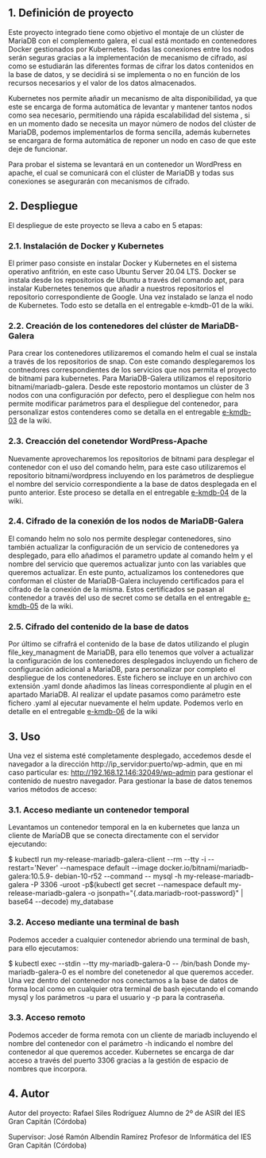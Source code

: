 ## 1. Definición de proyecto

Este proyecto integrado tiene como objetivo el montaje de un clúster de MariaDB con el complemento galera, el cual está montado en contenedores Docker gestionados por Kubernetes. Todas las conexiones entre los nodos serán seguras gracias a la implementación de mecanismo de cifrado, así como se estudiarán las diferentes formas de cifrar los datos contenidos en la base de datos, y se decidirá si se implementa o no en función de los recursos necesarios y el valor de los datos almacenados.

Kubernetes nos permite añadir un mecanismo de alta disponibilidad, ya que este se encarga de forma automática de levantar y mantener tantos nodos como sea necesario, permitiendo una rápida escalabilidad del sistema , si en un momento dado se necesita un mayor número de nodos del clúster de MariaDB, podemos implementarlos de forma sencilla, además kubernetes se encargara de forma automática de reponer un nodo en caso de que este deje de funcionar.

Para probar el sistema se levantará en un contenedor un WordPress en apache, el cual se comunicará con el clúster de MariaDB y todas sus conexiones se asegurarán con mecanismos de cifrado.

## 2. Despliegue
El despliegue de este proyecto se lleva a cabo en 5 etapas:

### 2.1. Instalación de Docker y Kubernetes
El primer paso consiste en instalar Docker y Kubernetes en el sistema operativo anfitrión, en este caso Ubuntu Server 20.04 LTS. Docker se instala desde los repositorios de Ubuntu a través del comando apt, para instalar Kubernetes tenemos que añadir a nuestros repositorios el repositorio correspondiente de Google. Una vez instalado se lanza el nodo de Kubernetes. Todo esto se detalla en el entregable e-kmdb-01 de la wiki.

### 2.2. Creación de los contenedores del clúster de MariaDB-Galera
Para crear los contenedores utilizaremos el comando helm el cual se instala a través de los repositorios de snap. Con este comando desplegaremos los contnedores correspondientes de los servicios que nos permita el proyecto de bitnami para kubernetes. Para MariaDB-Galera utilizamos el repositorio bitnami/mariadb-galera. Desde este repostorio montamos un clúster de 3 nodos con una configuración por defecto, pero el despliegue con helm nos permite modificar parámetros para el despliegue del contenedor, para personalizar estos contenderes como se detalla en el entregable [e-kmdb-03](https://github.com/iesgrancapitan-proyectos/202021ASIR-Junio-ClusterMariaDB/wiki/Cl%C3%BAster-Galera-MariaDB-Kubernetes) de la wiki.

### 2.3. Creacción del conetendor WordPress-Apache
Nuevamente aprovecharemos los repositorios de bitnami para desplegar el contenedor con el uso del comando helm, para este caso utilizaremos el repositorio bitnami/wordpress incluyendo en los parámetros de despliegue el nombre del servicio correspondiente a la base de datos desplegada en el punto anterior. Este proceso se detalla en el entregable [e-kmdb-04](https://github.com/iesgrancapitan-proyectos/202021ASIR-Junio-ClusterMariaDB/wiki/Pod-WordPress-Kubernetes) de la wiki.

### 2.4. Cifrado de la conexión de los nodos de MariaDB-Galera
El comando helm no solo nos permite desplegar contenedores, sino también actualizar la configuración de un servicio de contenedores ya desplegado, para ello añadimos el parametro update al comando helm y el nombre del servicio que queremos actualizar junto con las variables que queremos actualizar. En este punto, actualizamos los contenedores que conforman el clúster de MariaDB-Galera incluyendo certificados para el cifrado de la conexión de la misma. Estos certificados se pasan al contenedor a través del uso de secret como se detalla en el entregable [e-kmdb-05](https://github.com/iesgrancapitan-proyectos/202021ASIR-Junio-ClusterMariaDB/wiki/Cifrado-Pod-MariaDB-Galera) de la wiki.

### 2.5. Cifrado del contenido de la base de datos
Por último se cifrafrá el contenido de la base de datos utilizando el plugin file_key_managment de MariaDB, para ello tenemos que volver a actualizar la configuración de los contenedores desplegados incluyendo un fichero de configuración adicional a MariaDB, para personalizar por completo el despliegue de los contenedores. Este fichero se incluye en un archivo con extensión .yaml donde añadimos las líneas correspondiente al plugin en el apartado MariaDB. Al realizar el update pasamos como parámetro este fichero .yaml al ejecutar nuevamente el helm update. Podemos verlo en detalle en el entregable [e-kmdb-06](https://github.com/iesgrancapitan-proyectos/202021ASIR-Junio-ClusterMariaDB/wiki/Cifrado-de-la-base-de-datos) de la wiki

## 3. Uso
Una vez el sistema esté completamente desplegado, accedemos desde el navegador a la dirección http://ip_servidor:puerto/wp-admin, que en mi caso particular es: http://192.168.12.146:32049/wp-admin para gestionar el contenido de nuestro navegador. Para gestionar la base de datos tenemos varios métodos de acceso:
### 3.1. Acceso mediante un contenedor temporal 
Levantamos un contenedor temporal en la en kubernetes que lanza un cliente de MaríaDB que se conecta directamente con el servidor ejecutando: 

 $ kubectl run my-release-mariadb-galera-client --rm --tty -i --restart='Never' --namespace default --image docker.io/bitnami/mariadb-galera:10.5.9- 
  debian-10-r52 --command -- mysql -h my-release-mariadb-galera -P 3306 -uroot -p$(kubectl get secret --namespace default my-release-mariadb-galera -o 
  jsonpath="{.data.mariadb-root-password}" | base64 --decode) my_database
### 3.2. Acceso mediante una terminal de bash
Podemos acceder a cualquier contenedor abriendo una terminal de bash, para ello ejecutamos: 

 $ kubectl exec --stdin --tty my-mariadb-galera-0 -- /bin/bash
Donde my-mariadb-galera-0 es el nombre del conetenedor al que queremos acceder. Una vez dentro del contenedor nos conectamos a la base de datos de forma local como en cualquier otra terminal de bash ejecutando el comando mysql y los parámetros -u para el usuario y -p para la contraseña.
### 3.3. Acceso remoto
Podemos acceder de forma remota con un cliente de mariadb incluyendo el nombre del contenedor con el parámetro -h indicando el nombre del contenedor al que queremos acceder. Kubernetes se encarga de dar acceso a través del puerto 3306 gracias a la gestión de espacio de nombres que incorpora.

## 4. Autor

Autor del proyecto:
Rafael Siles Rodríguez
Alumno de 2º de ASIR del IES Gran Capitán (Córdoba)

Supervisor:
José Ramón Albendín Ramírez
Profesor de Informática del IES Gran Capitán (Córdoba)
